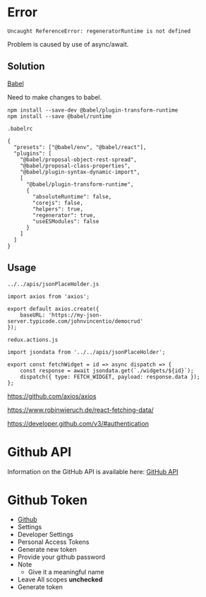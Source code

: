 # Error

```
Uncaught ReferenceError: regeneratorRuntime is not defined
```

Problem is caused by use of async/await.

## Solution

[Babel](https://babeljs.io/docs/en/babel-plugin-transform-runtime/)

Need to make changes to babel.

```
npm install --save-dev @babel/plugin-transform-runtime
npm install --save @babel/runtime
```

`.babelrc`

```
{
  "presets": ["@babel/env", "@babel/react"],
  "plugins": [
    "@babel/proposal-object-rest-spread",
    "@babel/proposal-class-properties",
    "@babel/plugin-syntax-dynamic-import",
    [
      "@babel/plugin-transform-runtime",
      {
        "absoluteRuntime": false,
        "corejs": false,
        "helpers": true,
        "regenerator": true,
        "useESModules": false
      }
    ]
  ]
}
```

## Usage

`../../apis/jsonPlaceHolder.js`

```
import axios from 'axios';

export default axios.create({
	baseURL: 'https://my-json-server.typicode.com/johnvincentio/democrud'
});
```

`redux.actions.js`

```
import jsondata from '../../apis/jsonPlaceHolder';

export const fetchWidget = id => async dispatch => {
	const response = await jsondata.get(`./widgets/${id}`);
	dispatch({ type: FETCH_WIDGET, payload: response.data });
};
```

https://github.com/axios/axios

https://www.robinwieruch.de/react-fetching-data/

https://developer.github.com/v3/#authentication

# Github API

Information on the GitHub API is available here: [GitHub API](https://t.yesware.com/tt/f7d714dfe952964fb8a66c04148aec7ba5b2d297/0f25765a945028f6e44dee5595cea2ee/7b0004ac896f68f234bfc27eff266c95/developer.github.com/v3/)

# Github Token

* [Github](https://github.com/)
* Settings
* Developer Settings
* Personal Access Tokens
* Generate new token
* Provide your github password
* Note
	- Give it a meaningful name
* Leave All scopes <strong>unchecked</strong>
* Generate token

